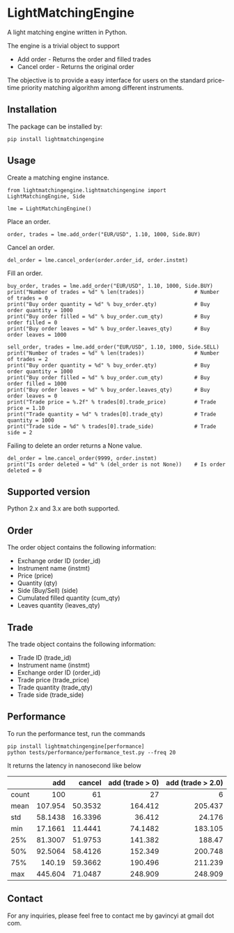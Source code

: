 # LightMatchingEngine

A light matching engine written in Python. 

The engine is a trivial object to support

* Add order - Returns the order and filled trades
* Cancel order - Returns the original order

The objective is to provide a easy interface for users on the standard
price-time priority matching algorithm among different instruments.

## Installation

The package can be installed by:

```
pip install lightmatchingengine
```

## Usage

Create a matching engine instance. 

```
from lightmatchingengine.lightmatchingengine import LightMatchingEngine, Side

lme = LightMatchingEngine()
```

Place an order.

```
order, trades = lme.add_order("EUR/USD", 1.10, 1000, Side.BUY)
```

Cancel an order.

```
del_order = lme.cancel_order(order.order_id, order.instmt)
```

Fill an order.

```
buy_order, trades = lme.add_order("EUR/USD", 1.10, 1000, Side.BUY)
print("Number of trades = %d" % len(trades))                # Number of trades = 0
print("Buy order quantity = %d" % buy_order.qty)            # Buy order quantity = 1000
print("Buy order filled = %d" % buy_order.cum_qty)          # Buy order filled = 0
print("Buy order leaves = %d" % buy_order.leaves_qty)       # Buy order leaves = 1000

sell_order, trades = lme.add_order("EUR/USD", 1.10, 1000, Side.SELL)
print("Number of trades = %d" % len(trades))                # Number of trades = 2
print("Buy order quantity = %d" % buy_order.qty)            # Buy order quantity = 1000
print("Buy order filled = %d" % buy_order.cum_qty)          # Buy order filled = 1000
print("Buy order leaves = %d" % buy_order.leaves_qty)       # Buy order leaves = 0
print("Trade price = %.2f" % trades[0].trade_price)         # Trade price = 1.10
print("Trade quantity = %d" % trades[0].trade_qty)          # Trade quantity = 1000
print("Trade side = %d" % trades[0].trade_side)             # Trade side = 2

```

Failing to delete an order returns a None value.

```
del_order = lme.cancel_order(9999, order.instmt)
print("Is order deleted = %d" % (del_order is not None))    # Is order deleted = 0
```

## Supported version

Python 2.x and 3.x are both supported.

## Order

The order object contains the following information:

* Exchange order ID (order_id)
* Instrument name (instmt)
* Price (price)
* Quantity (qty)
* Side (Buy/Sell) (side)
* Cumulated filled quantity (cum_qty)
* Leaves quantity (leaves_qty)

## Trade

The trade object contains the following information:

* Trade ID (trade_id)
* Instrument name (instmt)
* Exchange order ID (order_id)
* Trade price (trade_price)
* Trade quantity (trade_qty)
* Trade side (trade_side)

## Performance

To run the performance test, run the commands

```
pip install lightmatchingengine[performance]
python tests/performance/performance_test.py --freq 20
```

It returns the latency in nanosecond like below

|       |      add |   cancel |   add (trade > 0) |   add (trade > 2.0) |
|:------|---------:|---------:|------------------:|--------------------:|
| count | 100      |  61      |           27      |               6     |
| mean  | 107.954  |  50.3532 |          164.412  |             205.437 |
| std   |  58.1438 |  16.3396 |           36.412  |              24.176 |
| min   |  17.1661 |  11.4441 |           74.1482 |             183.105 |
| 25%   |  81.3007 |  51.9753 |          141.382  |             188.47  |
| 50%   |  92.5064 |  58.4126 |          152.349  |             200.748 |
| 75%   | 140.19   |  59.3662 |          190.496  |             211.239 |
| max   | 445.604  |  71.0487 |          248.909  |             248.909 |


## Contact

For any inquiries, please feel free to contact me by gavincyi at gmail dot com.
